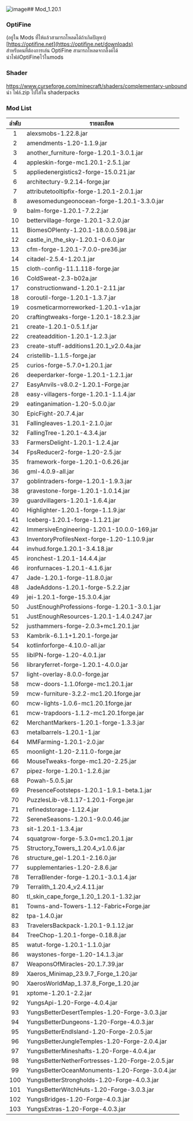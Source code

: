 ![image](https://github.com/Fox-of-Death/Mod_1.20.1/assets/81943754/2b6621d7-66db-4995-86e0-e80e361670c8)## Mod_1.20.1
### OptiFine  
(อยู่ใน Mods ที่ให้แล้วสามารถโหลดได้ถ้าเกิดปัญหา)  
[https://optifine.net](https://optifine.net/downloads)  
สำหรับคนที่ต้องการเล่น OptiFine สามารถโหลดจากลื้งค์ได้  
นำไฟล์OptiFineไว้ในmods

### Shader
https://www.curseforge.com/minecraft/shaders/complementary-unbound  
นำ ไฟล์.zip ไปใส่ใน shaderpacks

### Mod List
|ลำดับ|รายละเอียด|
|:-:|-|
|	1	|	alexsmobs-1.22.8.jar	|
|	2	|	amendments-1.20-1.1.9.jar	|
|	3	|	another_furniture-forge-1.20.1-3.0.1.jar	|
|	4	|	appleskin-forge-mc1.20.1-2.5.1.jar	|
|	5	|	appliedenergistics2-forge-15.0.21.jar	|
|	6	|	architectury-9.2.14-forge.jar	|
|	7	|	attributetooltipfix-forge-1.20.1-2.0.1.jar	|
|	8	|	awesomedungeonocean-forge-1.20.1-3.3.0.jar	|
|	9	|	balm-forge-1.20.1-7.2.2.jar	|
|	10	|	bettervillage-forge-1.20.1-3.2.0.jar	|
|	11	|	BiomesOPlenty-1.20.1-18.0.0.598.jar	|
|	12	|	castle_in_the_sky-1.20.1-0.6.0.jar	|
|	13	|	cfm-forge-1.20.1-7.0.0-pre36.jar	|
|	14	|	citadel-2.5.4-1.20.1.jar	|
|	15	|	cloth-config-11.1.118-forge.jar	|
|	16	|	ColdSweat-2.3-b02a.jar	|
|	17	|	constructionwand-1.20.1-2.11.jar	|
|	18	|	coroutil-forge-1.20.1-1.3.7.jar	|
|	19	|	cosmeticarmorreworked-1.20.1-v1a.jar	|
|	20	|	craftingtweaks-forge-1.20.1-18.2.3.jar	|
|	21	|	create-1.20.1-0.5.1.f.jar	|
|	22	|	createaddition-1.20.1-1.2.3.jar	|
|	23	|	create-stuff-additions1.20.1_v2.0.4a.jar	|
|	24	|	cristellib-1.1.5-forge.jar	|
|	25	|	curios-forge-5.7.0+1.20.1.jar	|
|	26	|	deeperdarker-forge-1.20.1-1.2.1.jar	|
|	27	|	EasyAnvils-v8.0.2-1.20.1-Forge.jar	|
|	28	|	easy-villagers-forge-1.20.1-1.1.4.jar	|
|	29	|	eatinganimation-1.20-5.0.0.jar	|
|	30	|	EpicFight-20.7.4.jar	|
|	31	|	Fallingleaves-1.20.1-2.1.0.jar	|
|	32	|	FallingTree-1.20.1-4.3.4.jar	|
|	33	|	FarmersDelight-1.20.1-1.2.4.jar	|
|	34	|	FpsReducer2-forge-1.20-2.5.jar	|
|	35	|	framework-forge-1.20.1-0.6.26.jar	|
|	36	|	gml-4.0.9-all.jar	|
|	37	|	goblintraders-forge-1.20.1-1.9.3.jar	|
|	38	|	gravestone-forge-1.20.1-1.0.14.jar	|
|	39	|	guardvillagers-1.20.1-1.6.4.jar	|
|	40	|	Highlighter-1.20.1-forge-1.1.9.jar	|
|	41	|	Iceberg-1.20.1-forge-1.1.21.jar	|
|	42	|	ImmersiveEngineering-1.20.1-10.0.0-169.jar	|
|	43	|	InventoryProfilesNext-forge-1.20-1.10.9.jar	|
|	44	|	invhud.forge.1.20.1-3.4.18.jar	|
|	45	|	ironchest-1.20.1-14.4.4.jar	|
|	46	|	ironfurnaces-1.20.1-4.1.6.jar	|
|	47	|	Jade-1.20.1-forge-11.8.0.jar	|
|	48	|	JadeAddons-1.20.1-forge-5.2.2.jar	|
|	49	|	jei-1.20.1-forge-15.3.0.4.jar	|
|	50	|	JustEnoughProfessions-forge-1.20.1-3.0.1.jar	|
|	51	|	JustEnoughResources-1.20.1-1.4.0.247.jar	|
|	52	|	justhammers-forge-2.0.3+mc1.20.1.jar	|
|	53	|	Kambrik-6.1.1+1.20.1-forge.jar	|
|	54	|	kotlinforforge-4.10.0-all.jar	|
|	55	|	libIPN-forge-1.20-4.0.1.jar	|
|	56	|	libraryferret-forge-1.20.1-4.0.0.jar	|
|	57	|	light-overlay-8.0.0-forge.jar	|
|	58	|	mcw-doors-1.1.0forge-mc1.20.1.jar	|
|	59	|	mcw-furniture-3.2.2-mc1.20.1forge.jar	|
|	60	|	mcw-lights-1.0.6-mc1.20.1forge.jar	|
|	61	|	mcw-trapdoors-1.1.2-mc1.20.1forge.jar	|
|	62	|	MerchantMarkers-1.20.1-forge-1.3.3.jar	|
|	63	|	metalbarrels-1.20.1-1.jar	|
|	64	|	MMFarming-1.20.1-2.0.jar	|
|	65	|	moonlight-1.20-2.11.0-forge.jar	|
|	66	|	MouseTweaks-forge-mc1.20-2.25.jar	|
|	67	|	pipez-forge-1.20.1-1.2.6.jar	|
|	68	|	Powah-5.0.5.jar	|
|	69	|	PresenceFootsteps-1.20.1-1.9.1-beta.1.jar	|
|	70	|	PuzzlesLib-v8.1.17-1.20.1-Forge.jar	|
|	71	|	refinedstorage-1.12.4.jar	|
|	72	|	SereneSeasons-1.20.1-9.0.0.46.jar	|
|	73	|	sit-1.20.1-1.3.4.jar	|
|	74	|	squatgrow-forge-5.3.0+mc1.20.1.jar	|
|	75	|	Structory_Towers_1.20.4_v1.0.6.jar	|
|	76	|	structure_gel-1.20.1-2.16.0.jar	|
|	77	|	supplementaries-1.20-2.8.6.jar	|
|	78	|	TerraBlender-forge-1.20.1-3.0.1.4.jar	|
|	79	|	Terralith_1.20.4_v2.4.11.jar	|
|	80	|	tl_skin_cape_forge_1.20_1.20.1-1.32.jar	|
|	81	|	Towns-and-Towers-1.12-Fabric+Forge.jar	|
|	82	|	tpa-1.4.0.jar	|
|	83	|	TravelersBackpack-1.20.1-9.1.12.jar	|
|	84	|	TreeChop-1.20.1-forge-0.18.8.jar	|
|	85	|	watut-forge-1.20.1-1.1.0.jar	|
|	86	|	waystones-forge-1.20-14.1.3.jar	|
|	87	|	WeaponsOfMiracles-20.1.7.39.jar	|
|	89	|	Xaeros_Minimap_23.9.7_Forge_1.20.jar	|
|	90	|	XaerosWorldMap_1.37.8_Forge_1.20.jar	|
|	91	|	xptome-1.20.1-2.2.jar	|
|	92	|	YungsApi-1.20-Forge-4.0.4.jar	|
|	93	|	YungsBetterDesertTemples-1.20-Forge-3.0.3.jar	|
|	94	|	YungsBetterDungeons-1.20-Forge-4.0.3.jar	|
|	95	|	YungsBetterEndIsland-1.20-Forge-2.0.5.jar	|
|	96	|	YungsBetterJungleTemples-1.20-Forge-2.0.4.jar	|
|	97	|	YungsBetterMineshafts-1.20-Forge-4.0.4.jar	|
|	98	|	YungsBetterNetherFortresses-1.20-Forge-2.0.5.jar	|
|	99	|	YungsBetterOceanMonuments-1.20-Forge-3.0.4.jar	|
|	100	|	YungsBetterStrongholds-1.20-Forge-4.0.3.jar	|
|	101	|	YungsBetterWitchHuts-1.20-Forge-3.0.3.jar	|
|	102	|	YungsBridges-1.20-Forge-4.0.3.jar	|
|	103	|	YungsExtras-1.20-Forge-4.0.3.jar	|

